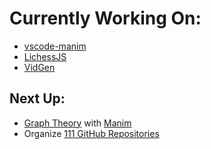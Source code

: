 # Currently Working On:

- [vscode-manim](https://github.com/dipamsen/vscode-manim)
- [LichessJS](https://github.com/dipamsen/LichessJS)
- [VidGen](https://github.com/dipamsen/VidGen)

## Next Up:
- [Graph Theory](https://github.com/dipamsen/Diskstra-s-algorithm) with [Manim](https://manim.community)
- Organize [111 GitHub Repositories](https://github.com/dipamsen?tab=repositories)
